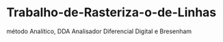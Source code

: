 # Trabalho-de-Rasteriza-o-de-Linhas
método Analítico, DDA Analisador Diferencial Digital e Bresenham 
